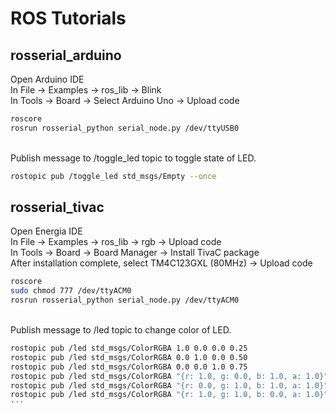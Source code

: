 # ROS Tutorials

## rosserial_arduino
Open Arduino IDE \
In File -> Examples -> ros_lib -> Blink \
In Tools -> Board -> Select Arduino Uno -> Upload code
```bash
roscore
rosrun rosserial_python serial_node.py /dev/ttyUSB0
```
\
Publish message to /toggle_led topic to toggle state of LED.
```bash
rostopic pub /toggle_led std_msgs/Empty --once
```

## rosserial_tivac
Open Energia IDE \
In File -> Examples -> ros_lib -> rgb -> Upload code \
In Tools -> Board -> Board Manager -> Install TivaC package  \
After installation complete, select TM4C123GXL (80MHz) -> Upload code
```bash 
roscore
sudo chmod 777 /dev/ttyACM0
rosrun rosserial_python serial_node.py /dev/ttyACM0
```
\
Publish message to /led topic to change color of LED.
```bash
rostopic pub /led std_msgs/ColorRGBA 1.0 0.0 0.0 0.25
rostopic pub /led std_msgs/ColorRGBA 0.0 1.0 0.0 0.50
rostopic pub /led std_msgs/ColorRGBA 0.0 0.0 1.0 0.75
rostopic pub /led std_msgs/ColorRGBA "{r: 1.0, g: 0.0, b: 1.0, a: 1.0}"
rostopic pub /led std_msgs/ColorRGBA "{r: 0.0, g: 1.0, b: 1.0, a: 1.0}"
rostopic pub /led std_msgs/ColorRGBA "{r: 1.0, g: 1.0, b: 0.0, a: 1.0}"
'''